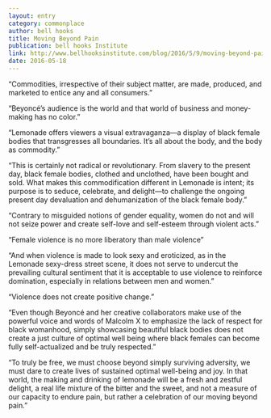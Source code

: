 ```yaml
---
layout: entry
category: commonplace
author: bell hooks
title: Moving Beyond Pain
publication: bell hooks Institute
link: http://www.bellhooksinstitute.com/blog/2016/5/9/moving-beyond-pain
date: 2016-05-18
---
```


“Commodities, irrespective of their subject matter, are made, produced, and marketed to entice any and all consumers.”

“Beyoncé’s audience is the world and that world of business and money-making has no color.”

“Lemonade offers viewers a visual extravaganza—a display of black female bodies that transgresses all boundaries. It’s all about the body, and the body as commodity.”

“This is certainly not radical or revolutionary. From slavery to the present day, black female bodies, clothed and unclothed, have been bought and sold. What makes this commodification different in Lemonade is intent; its purpose is to seduce, celebrate, and delight—to challenge the ongoing present day devaluation and dehumanization of the black female body.”

“Contrary to misguided notions of gender equality, women do not and will not seize power and create self-love and self-esteem through violent acts.”

“Female violence is no more liberatory than male violence”

“And when violence is made to look sexy and eroticized, as in the Lemonade sexy-dress street scene, it does not serve to undercut the prevailing cultural sentiment that it is acceptable to use violence to reinforce domination, especially in relations between men and women.”

“Violence does not create positive change.”

“Even though Beyoncé and her creative collaborators make use of the powerful voice and words of Malcolm X to emphasize the lack of respect for black womanhood, simply showcasing beautiful black bodies does not create a just culture of optimal well being where black females can become fully self-actualized and be truly respected.”

“To truly be free, we must choose beyond simply surviving adversity, we must dare to create lives of sustained optimal well-being and joy. In that world, the making and drinking of lemonade will be a fresh and zestful delight, a real life mixture of the bitter and the sweet, and not a measure of our capacity to endure pain, but rather a celebration of our moving beyond pain.”

